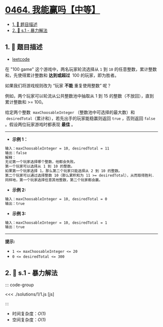 # [0464. 我能赢吗【中等】](https://github.com/tnotesjs/TNotes.leetcode/tree/main/notes/0464.%20%E6%88%91%E8%83%BD%E8%B5%A2%E5%90%97%E3%80%90%E4%B8%AD%E7%AD%89%E3%80%91)

<!-- region:toc -->

- [1. 📝 题目描述](#1--题目描述)
- [2. 🎯 s.1 - 暴力解法](#2--s1---暴力解法)

<!-- endregion:toc -->

## 1. 📝 题目描述

- [leetcode](https://leetcode.cn/problems/can-i-win/)

在 "100 game" 这个游戏中，两名玩家轮流选择从 `1` 到 `10` 的任意整数，累计整数和，先使得累计整数和 **达到或超过**  100 的玩家，即为胜者。

如果我们将游戏规则改为 “玩家 **不能** 重复使用整数” 呢？

例如，两个玩家可以轮流从公共整数池中抽取从 1 到 15 的整数（不放回），直到累计整数和 >= 100。

给定两个整数  `maxChoosableInteger` （整数池中可选择的最大数）和  `desiredTotal`（累计和），若先出手的玩家能稳赢则返回 `true` ，否则返回 `false` 。假设两位玩家游戏时都表现 **最佳** 。

---

- **示例 1：**

```txt
输入：maxChoosableInteger = 10, desiredTotal = 11
输出：false
解释：
无论第一个玩家选择哪个整数，他都会失败。
第一个玩家可以选择从 1 到 10 的整数。
如果第一个玩家选择 1，那么第二个玩家只能选择从 2 到 10 的整数。
第二个玩家可以通过选择整数 10（那么累积和为 11 >= desiredTotal），从而取得胜利.
同样地，第一个玩家选择任意其他整数，第二个玩家都会赢。
```

- **示例 2:**

```txt
输入：maxChoosableInteger = 10, desiredTotal = 0
输出：true
```

- **示例 3:**

```txt
输入：maxChoosableInteger = 10, desiredTotal = 1
输出：true
```

---

**提示:**

- `1 <= maxChoosableInteger <= 20`
- `0 <= desiredTotal <= 300`

## 2. 🎯 s.1 - 暴力解法

::: code-group

<<< ./solutions/1/1.js [js]

:::

- 时间复杂度：$O(1)$
- 空间复杂度：$O(1)$
